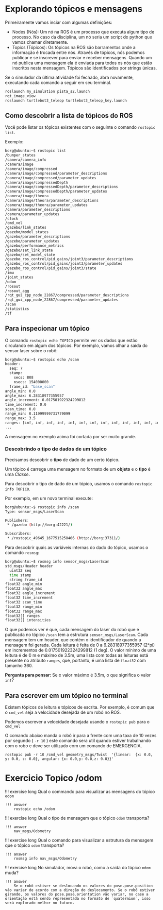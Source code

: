# Explorando tópicos e mensagens

Primeiramente vamos inciar com algumas definições:
* Nodes (Nós): Um nó na ROS é um processo que executa algum tipo de processo. No caso da disciplina, um nó seria um script do python que vamos chamar diretamente.
* Topics (Tópicos): Os tópicos na ROS são barramentos onde a informação é trocada entre nós. Através de tópicos, nós podemos publicar e se inscrever para enviar e receber mensagens.
Quando um nó publica uma mensagem ela é enviada para todos os nós que estão inscritos nesta mensagem.
Tópicos são identificados por strings únicas.

Se o simulador da última atividade foi fechado, abra novamente, executando cada comando a seguir em seu terminal.

```bash 
roslaunch my_simulation pista_s2.launch
rqt_image_view
roslaunch turtlebot3_teleop turtlebot3_teleop_key.launch
```

## Como descobrir a lista de tópicos do ROS
Você pode listar os tópicos existentes com o seguinte o comando `rostopic list`.

Exemplo:

```bash 
borg@ubuntu:~$ rostopic list
/bumper_states
/camera/camera_info
/camera/image
/camera/image/compressed
/camera/image/compressed/parameter_descriptions
/camera/image/compressed/parameter_updates
/camera/image/compressedDepth
/camera/image/compressedDepth/parameter_descriptions
/camera/image/compressedDepth/parameter_updates
/camera/image/theora
/camera/image/theora/parameter_descriptions
/camera/image/theora/parameter_updates
/camera/parameter_descriptions
/camera/parameter_updates
/clock
/cmd_vel
/gazebo/link_states
/gazebo/model_states
/gazebo/parameter_descriptions
/gazebo/parameter_updates
/gazebo/performance_metrics
/gazebo/set_link_state
/gazebo/set_model_state
/gazebo_ros_control/pid_gains/joint3/parameter_descriptions
/gazebo_ros_control/pid_gains/joint3/parameter_updates
/gazebo_ros_control/pid_gains/joint3/state
/imu
/joint_states
/odom
/rosout
/rosout_agg
/rqt_gui_cpp_node_22867/compressed/parameter_descriptions
/rqt_gui_cpp_node_22867/compressed/parameter_updates
/scan
/statistics
/tf
```

## Para inspecionar um tópico
O comando `rostopic echo TOPICO` permite ver os dados que estão circulando em algum dos tópicos. Por exemplo, vamos olhar a saída do sensor laser sobre o robô:

```bash 
borg@ubuntu:~$ rostopic echo /scan
header: 
  seq: 7
  stamp: 
    secs: 808
    nsecs: 154000000
  frame_id: "base_scan"
angle_min: 0.0
angle_max: 6.28318977355957
angle_increment: 0.017501922324299812
time_increment: 0.0
scan_time: 0.0
range_min: 0.11999999731779099
range_max: 3.5
ranges: [inf, inf, inf, inf, inf, inf, inf, inf, inf, inf, inf, inf, inf, inf, inf, inf, inf, inf, inf, inf, inf, inf, inf, inf, inf, inf, inf, inf, inf, inf, inf, inf, inf, inf, inf, inf, inf, inf, inf, inf, inf, inf, inf, inf, inf, inf, inf, inf, inf, inf, inf, inf, inf, inf, inf, inf, inf, inf, inf, inf, inf, inf, inf, inf, inf, inf, inf, inf, inf, inf, inf, inf, inf, inf, 2.064145803451538, 2.0749526023864746, inf, inf, inf, inf, inf, inf, inf, inf, inf, inf, inf, inf, 3.017547845840454, 3.0342345237731934, 3.0564873218536377, 3.0211501121520996, 3.0298988819122314, 3.0324952602386475, 3.03559947013855, 3.048578977584839, 3.0339245796203613, 3.0593883991241455, inf, inf, inf, inf, inf, inf, inf, inf, inf, inf,
...
```
A mensagem no exemplo acima foi cortada por ser muito grande.

### Descobrindo o tipo de dados de um tópico

Precisamos descobrir o **tipo** de dado de um certo tópico.

Um tópico é carrega uma mensagem no formato de um **objeto** e o **tipo** é uma *Classe*.

Para descobrir o tipo de dado de um tópico, usamos o comando `rostopic info TOPICO`.

Por exemplo, em um novo terminal execute:

```bash
borg@ubuntu:~$ rostopic info /scan
Type: sensor_msgs/LaserScan

Publishers: 
 * /gazebo (http://borg:42221/)

Subscribers: 
 * /rostopic_49645_1677515258406 (http://borg:37311/)
```

Para descobrir quais as variáveis internas do dado do tópico, usamos o comando `rosmsg`:

```bash
borg@ubuntu:~$ rosmsg info sensor_msgs/LaserScan
std_msgs/Header header
  uint32 seq
  time stamp
  string frame_id
float32 angle_min
float32 angle_max
float32 angle_increment
float32 time_increment
float32 scan_time
float32 range_min
float32 range_max
float32[] ranges
float32[] intensities
```

O que podemos ver é que, cada mensagem do laser do robô que é publicada no tópico `/scan` tem a estrutura `sensor_msgs/LaserScan`. Cada mensagem tem um header, que contém o identificador de quando a mensagem foi gerada. Cada leitura é feita de 0 a 6.28318977355957 (2*pi) em incrementos de 0.017501922324299812 (1 deg). O valor mínimo de uma leitura é de 0 m e máximo de 3.5m, uma lista com todas as leituras está presente no atributo `ranges`, que, portanto, é uma lista de `float32` com tamanho 360. 

**Pergunta para pensar:** Se o valor máximo é 3.5m, o que significa o valor `inf`?

## Para escrever em um tópico no terminal

Existem tópicos de leitura e tópicos de escrita. Por exemplo, é comum que o `cmd_vel` seja a velocidade desejada de um robô no ROS.

Podemos escrever a velocidade desejada usando o `rostopic pub` para o `cmd_vel`

O comando abaixo manda o robô ir para a frente com uma taxa de 10 vezes por segundo ( `-r 10` ) este comando sera util quando estiver trabalhando com o robo e deve ser utilizado com um comando de EMERGENCIA.

    rostopic pub -r 10 /cmd_vel geometry_msgs/Twist  '{linear:  {x: 0.0, y: 0.0, z: 0.0}, angular: {x: 0.0,y: 0.0,z: 0.0}}'

# Exercicio Topico /odom

!!! exercise long 
    Qual o commando para visualizar as mensagens do tópico `odom`

    !!! answer
        rostopic echo /odom

!!! exercise long 
    Qual o tipo de mensagem que o tópico `odom` transporta?

    !!! answer
        nav_msgs/Odometry 

!!! exercise long 
    Qual o comando para visualizar a estrutura da mensagem que o tópico `odom` transporta?

    !!! answer
        rosmsg info nav_msgs/Odometry

!!! exercise long 
    No simulador, mova o robô, como a saída do tópico `odom` muda?

    !!! answer
        Se o robô estiver se deslocando os valores do pose.pose.position vão variar de acordo com a direção do deslocamento. Se o robô estiver girando, os valores do pose.pose.orientation vão variar, no caso a orientação está sendo representada no formato de `quaternion`, isso será explorado melhor no futuro.

